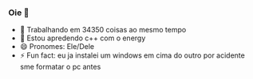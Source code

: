 ### Oie 👋

- 🔭 Trabalhando em 34350 coisas ao mesmo tempo
- 🌱 Estou apredendo c++ com o energy
- 😄 Pronomes: Ele/Dele
- ⚡ Fun fact: eu ja instalei um windows em cima do outro por acidente sme formatar o pc antes

